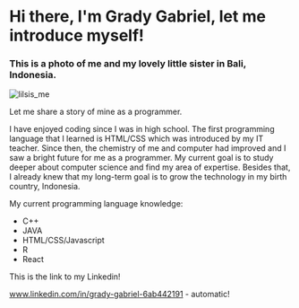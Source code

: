 # Hi there, I'm Grady Gabriel, let me introduce myself!

### This is a photo of me and my lovely little sister in Bali, Indonesia.

![lilsis_me](https://user-images.githubusercontent.com/48643915/113398992-51922400-9354-11eb-9f2f-375b82b499fb.PNG)

Let me share a story of mine as a programmer. 

I have enjoyed coding since I was in high school. The first programming language that I learned is HTML/CSS which was introduced by my IT teacher. Since then, the chemistry of me and computer had improved and I saw a bright future for me as a programmer. My current goal is to study deeper about computer science and find my area of expertise. Besides that, I already knew that my long-term goal is to grow the technology in my birth country, Indonesia.  

My current programming language knowledge:
 - C++
 - JAVA
 - HTML/CSS/Javascript
 - R
 - React

This is the link to my Linkedin!

www.linkedin.com/in/grady-gabriel-6ab442191 - automatic!

